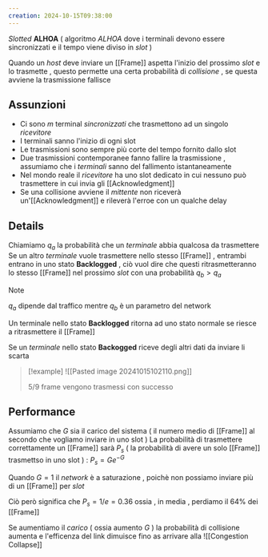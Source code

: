 ```yaml
---
creation: 2024-10-15T09:38:00
---
```

*Slotted* **ALHOA** ( algoritmo *ALHOA* dove i terminali devono essere sincronizzati e il tempo viene diviso in *slot* )

Quando un *host* deve inviare un [[Frame]] aspetta l'inizio del prossimo *slot* e lo trasmette , questo permette una certa probabilità di *collisione* , se questa avviene la trasmissione fallisce 

## Assunzioni 

+ Ci sono $m$ terminal *sincronizzati* che trasmettono ad un singolo *ricevitore* 
+ I terminali sanno l'inizio di ogni slot
+ Le trasmissioni sono sempre più corte del tempo fornito dallo slot
+ Due trasmissioni contemporanee fanno fallire la trasmissione , assumiamo che i *terminali* sanno del fallimento istantaneamente
+ Nel mondo reale il *ricevitore* ha uno slot dedicato in cui nessuno può trasmettere in cui invia gli [[Acknowledgment]] 
+ Se una collisione avviene il *mittente* non riceverà un'[[Acknowledgment]] e rileverà l'erroe con un qualche delay 

## Details

Chiamiamo $q_a$ la probabilità che un *terminale* abbia qualcosa da trasmettere 
Se un altro *terminale* vuole trasmettere nello stesso [[Frame]] , entrambi entrano in uno stato **Backlogged** , ciò vuol dire che questi ritrasmetteranno lo stesso [[Frame]] nel prossimo *slot* con una probabilità $q_b > q_a$ 

>[!note] 
>$q_a$ dipende dal traffico mentre $q_b$ è un parametro del network

Un terminale nello stato **Backlogged** ritorna ad uno stato normale se riesce a ritrasmettere il [[Frame]] 

Se un *terminale* nello stato **Backogged** riceve degli altri dati da inviare li scarta

>[!example] 
>![[Pasted image 20241015102110.png]]
>
> 5/9 frame vengono trasmessi con successo

## Performance

Assumiamo che $G$ sia il carico del sistema ( il numero medio di [[Frame]] al secondo che vogliamo inviare in uno slot )
La probabilità di trasmettere correttamente un [[Frame]] sarà $P_s$ ( la probabilità di avere un solo [[Frame]] trasmettso in uno slot ) : $P_s=Ge^{-G}$ 

Quando $G=1$ il *network* è a saturazione , poichè non possiamo inviare più di un [[Frame]] per *slot* 

Ciò però significa che $P_s=1/e = 0.36$ ossia , in media , perdiamo il $64\%$ dei [[Frame]] 

Se aumentiamo il *carico* ( ossia aumento $G$ ) la probabilità di collisione aumenta e l'efficenza del link dimuisce fino as arrivare alla ![[Congestion Collapse]]